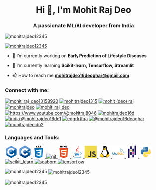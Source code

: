 <h1 align="center">Hi 👋, I'm Mohit Raj Deo</h1>
<h3 align="center">A passionate ML/AI developer from India</h3>

<p align="left"> <img src="https://komarev.com/ghpvc/?username=mohitrajdeo12345&label=Profile%20views&color=0e75b6&style=flat" alt="mohitrajdeo12345" /> </p>

<p align="left"> <a href="https://github.com/ryo-ma/github-profile-trophy"><img src="https://github-profile-trophy.vercel.app/?username=mohitrajdeo12345" alt="mohitrajdeo12345" /></a> </p>

- 🔭 I’m currently working on **Early Prediction of Lifestyle Diseases**

- 🌱 I’m currently learning **Scikit-learn, Tensorflow, Streamlit**

- 📫 How to reach me **mohitrajdeo16deoghar@gmail.com**

<h3 align="left">Connect with me:</h3>
<p align="left">
<a href="https://dev.to/mohit_raj_deo13158920" target="blank"><img align="center" src="https://raw.githubusercontent.com/rahuldkjain/github-profile-readme-generator/master/src/images/icons/Social/devto.svg" alt="mohit_raj_deo13158920" height="30" width="40" /></a>
<a href="https://twitter.com/mohitrajdeo1315" target="blank"><img align="center" src="https://raw.githubusercontent.com/rahuldkjain/github-profile-readme-generator/master/src/images/icons/Social/twitter.svg" alt="mohitrajdeo1315" height="30" width="40" /></a>
<a href="https://linkedin.com/in/mohit (deo) raj" target="blank"><img align="center" src="https://raw.githubusercontent.com/rahuldkjain/github-profile-readme-generator/master/src/images/icons/Social/linked-in-alt.svg" alt="mohit (deo) raj" height="30" width="40" /></a>
<a href="https://kaggle.com/mohitrajdeo" target="blank"><img align="center" src="https://raw.githubusercontent.com/rahuldkjain/github-profile-readme-generator/master/src/images/icons/Social/kaggle.svg" alt="mohitrajdeo" height="30" width="40" /></a>
<a href="https://instagram.com/mohit_raj_deo" target="blank"><img align="center" src="https://raw.githubusercontent.com/rahuldkjain/github-profile-readme-generator/master/src/images/icons/Social/instagram.svg" alt="mohit_raj_deo" height="30" width="40" /></a>
<a href="https://www.youtube.com/c/https://www.youtube.com/@mohitraj8046" target="blank"><img align="center" src="https://raw.githubusercontent.com/rahuldkjain/github-profile-readme-generator/master/src/images/icons/Social/youtube.svg" alt="https://www.youtube.com/@mohitraj8046" height="30" width="40" /></a>
<a href="https://www.codechef.com/users/mohitrajdeo16d" target="blank"><img align="center" src="https://cdn.jsdelivr.net/npm/simple-icons@3.1.0/icons/codechef.svg" alt="mohitrajdeo16d" height="30" width="40" /></a>
<a href="https://www.hackerrank.com/india @mohitrajdeo16de1" target="blank"><img align="center" src="https://raw.githubusercontent.com/rahuldkjain/github-profile-readme-generator/master/src/images/icons/Social/hackerrank.svg" alt="india @mohitrajdeo16de1" height="30" width="40" /></a>
<a href="https://www.leetcode.com/edgrfrtfqa" target="blank"><img align="center" src="https://raw.githubusercontent.com/rahuldkjain/github-profile-readme-generator/master/src/images/icons/Social/leet-code.svg" alt="edgrfrtfqa" height="30" width="40" /></a>
<a href="https://www.hackerearth.com/@mohitrajdeo16deoghar" target="blank"><img align="center" src="https://raw.githubusercontent.com/rahuldkjain/github-profile-readme-generator/master/src/images/icons/Social/hackerearth.svg" alt="@mohitrajdeo16deoghar" height="30" width="40" /></a>
<a href="https://auth.geeksforgeeks.org/user/mohitrajdeoidn2" target="blank"><img align="center" src="https://raw.githubusercontent.com/rahuldkjain/github-profile-readme-generator/master/src/images/icons/Social/geeks-for-geeks.svg" alt="mohitrajdeoidn2" height="30" width="40" /></a>
</p>

<h3 align="left">Languages and Tools:</h3>
<p align="left"> <a href="https://www.cprogramming.com/" target="_blank" rel="noreferrer"> <img src="https://raw.githubusercontent.com/devicons/devicon/master/icons/c/c-original.svg" alt="c" width="40" height="40"/> </a> <a href="https://www.w3schools.com/cpp/" target="_blank" rel="noreferrer"> <img src="https://raw.githubusercontent.com/devicons/devicon/master/icons/cplusplus/cplusplus-original.svg" alt="cplusplus" width="40" height="40"/> </a> <a href="https://www.w3schools.com/css/" target="_blank" rel="noreferrer"> <img src="https://raw.githubusercontent.com/devicons/devicon/master/icons/css3/css3-original-wordmark.svg" alt="css3" width="40" height="40"/> </a> <a href="https://git-scm.com/" target="_blank" rel="noreferrer"> <img src="https://www.vectorlogo.zone/logos/git-scm/git-scm-icon.svg" alt="git" width="40" height="40"/> </a> <a href="https://www.w3.org/html/" target="_blank" rel="noreferrer"> <img src="https://raw.githubusercontent.com/devicons/devicon/master/icons/html5/html5-original-wordmark.svg" alt="html5" width="40" height="40"/> </a> <a href="https://www.java.com" target="_blank" rel="noreferrer"> <img src="https://raw.githubusercontent.com/devicons/devicon/master/icons/java/java-original.svg" alt="java" width="40" height="40"/> </a> <a href="https://developer.mozilla.org/en-US/docs/Web/JavaScript" target="_blank" rel="noreferrer"> <img src="https://raw.githubusercontent.com/devicons/devicon/master/icons/javascript/javascript-original.svg" alt="javascript" width="40" height="40"/> </a> <a href="https://www.linux.org/" target="_blank" rel="noreferrer"> <img src="https://raw.githubusercontent.com/devicons/devicon/master/icons/linux/linux-original.svg" alt="linux" width="40" height="40"/> </a> <a href="https://www.mysql.com/" target="_blank" rel="noreferrer"> <img src="https://raw.githubusercontent.com/devicons/devicon/master/icons/mysql/mysql-original-wordmark.svg" alt="mysql" width="40" height="40"/> </a> <a href="https://pandas.pydata.org/" target="_blank" rel="noreferrer"> <img src="https://raw.githubusercontent.com/devicons/devicon/2ae2a900d2f041da66e950e4d48052658d850630/icons/pandas/pandas-original.svg" alt="pandas" width="40" height="40"/> </a> <a href="https://www.python.org" target="_blank" rel="noreferrer"> <img src="https://raw.githubusercontent.com/devicons/devicon/master/icons/python/python-original.svg" alt="python" width="40" height="40"/> </a> <a href="https://scikit-learn.org/" target="_blank" rel="noreferrer"> <img src="https://upload.wikimedia.org/wikipedia/commons/0/05/Scikit_learn_logo_small.svg" alt="scikit_learn" width="40" height="40"/> </a> <a href="https://seaborn.pydata.org/" target="_blank" rel="noreferrer"> <img src="https://seaborn.pydata.org/_images/logo-mark-lightbg.svg" alt="seaborn" width="40" height="40"/> </a> <a href="https://www.tensorflow.org" target="_blank" rel="noreferrer"> <img src="https://www.vectorlogo.zone/logos/tensorflow/tensorflow-icon.svg" alt="tensorflow" width="40" height="40"/> </a> </p>

<p><img align="left" src="https://github-readme-stats.vercel.app/api/top-langs?username=mohitrajdeo12345&show_icons=true&locale=en&layout=compact" alt="mohitrajdeo12345" /></p>

<p>&nbsp;<img align="center" src="https://github-readme-stats.vercel.app/api?username=mohitrajdeo12345&show_icons=true&locale=en" alt="mohitrajdeo12345" /></p>

<p><img align="center" src="https://github-readme-streak-stats.herokuapp.com/?user=mohitrajdeo12345&" alt="mohitrajdeo12345" /></p>
